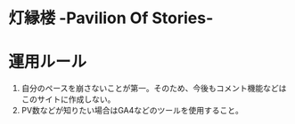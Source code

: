 # 灯縁楼 -Pavilion Of Stories-

# 運用ルール
1. 自分のペースを崩さないことが第一。そのため、今後もコメント機能などはこのサイトに作成しない。
2. PV数などが知りたい場合はGA4などのツールを使用すること。
